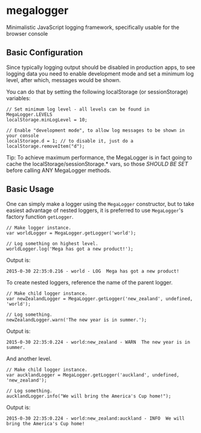 megalogger
==========

Minimalistic JavaScript logging framework, specifically usable for the browser console

Basic Configuration
-----------

Since typically logging output should be disabled in production apps, to see logging data you need to enable development mode
and set a minimum log level, after which, messages would be shown.

You can do that by setting the following localStorage (or sessionStorage) variables:

    // Set minimum log level - all levels can be found in MegaLogger.LEVELS
    localStorage.minLogLevel = 10;

    // Enable "development mode", to allow log messages to be shown in your console
    localStorage.d = 1; // to disable it, just do a localStorage.removeItem("d");

Tip: To achieve maximum performance, the MegaLogger is in fact going to cache the localStorage/sessionStorage.* vars,
so those *SHOULD BE SET* before calling ANY MegaLogger methods.

Basic Usage
-----------

One can simply make a logger using the ``MegaLogger`` constructor, but to take easiest advantage of nested loggers, it is preferred to use ``MegaLogger``'s factory function ``getLogger``.

    // Make logger instance.
    var worldLogger = MegaLogger.getLogger('world');
    
    // Log something on highest level.
    worldLogger.log('Mega has got a new product!');

Output is:

    2015-0-30 22:35:0.216 - world - LOG  Mega has got a new product!

To create nested loggers, reference the name of the parent logger.

    // Make child logger instance.
    var newZealandLogger = MegaLogger.getLogger('new_zealand', undefined, 'world');
    
    // Log something.
    newZealandLogger.warn('The new year is in summer.');

Output is:

    2015-0-30 22:35:0.224 - world:new_zealand - WARN  The new year is in summer.

And another level.

    // Make child logger instance.
    var aucklandLogger = MegaLogger.getLogger('auckland', undefined, 'new_zealand');
    
    // Log something.
    aucklandLogger.info("We will bring the America's Cup home!");

Output is:

    2015-0-30 22:35:0.224 - world:new_zealand:auckland - INFO  We will bring the America's Cup home!

